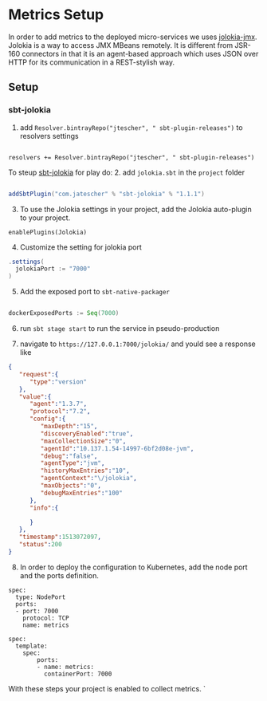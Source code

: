 # Metrics Setup

In order to add metrics to the deployed micro-services we uses [jolokia-jmx](https://github.com/rhuss/jolokia).
Jolokia is a way to access JMX MBeans remotely. It is different from JSR-160 connectors in that it is an agent-based approach which uses JSON over HTTP for its communication in a REST-stylish way.

## Setup

### sbt-jolokia

1. add `Resolver.bintrayRepo("jtescher", " sbt-plugin-releases")` to resolvers settings

```sbt-jolokia

resolvers += Resolver.bintrayRepo("jtescher", " sbt-plugin-releases")

```

To steup [sbt-jolokia](https://github.com/jtescher/sbt-jolokia) for play do:
2. add `jolokia.sbt` in the `project` folder

```sbt

addSbtPlugin("com.jatescher" % "sbt-jolokia" % "1.1.1")

```

3. To use the Jolokia settings in your project, add the Jolokia auto-plugin to your project.

```
enablePlugins(Jolokia)
```

4. Customize the setting for jolokia port

```sbt
.settings(
  jolokiaPort := "7000"
)
```

5. Add the exposed port to `sbt-native-packager`

```sbt

dockerExposedPorts := Seq(7000)

```

6. run `sbt stage start` to run the service in pseudo-production

7. navigate to `https://127.0.0.1:7000/jolokia/` and yould see a response like

```json
{
   "request":{
      "type":"version"
   },
   "value":{
      "agent":"1.3.7",
      "protocol":"7.2",
      "config":{
         "maxDepth":"15",
         "discoveryEnabled":"true",
         "maxCollectionSize":"0",
         "agentId":"10.137.1.54-14997-6bf2d08e-jvm",
         "debug":"false",
         "agentType":"jvm",
         "historyMaxEntries":"10",
         "agentContext":"\/jolokia",
         "maxObjects":"0",
         "debugMaxEntries":"100"
      },
      "info":{

      }
   },
   "timestamp":1513072097,
   "status":200
}
```

8. In order to deploy the configuration to Kubernetes, add the node port and the ports definition.

```
spec:
  type: NodePort
  ports:
  - port: 7000
    protocol: TCP
    name: metrics

spec:
  template:
    spec:
        ports:
        - name: metrics:
          containerPort: 7000
```

With these steps your project is enabled to collect metrics.
`
